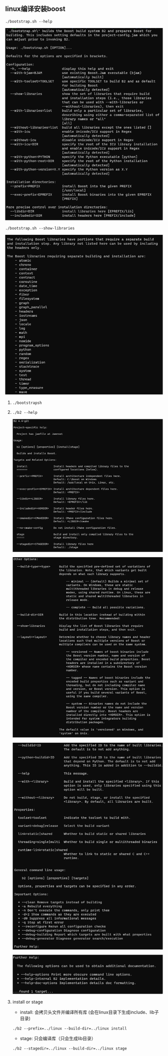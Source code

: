 ## linux编译安装boost

```
./bootstrap.sh --help
```

![image-20210606170217002](image/image-20210606170217002.png)

```
./bootstrap.sh --show-libraries
```

![image-20220506154316743](image/image-20220506154316743.png)



1. ```
   ./bootstrapsh
   ```

2. ``` 
   ./b2 --help
   ```

   ![image-20210609230132294](image/image-20210609230132294.png)

   ![image-20210609230215737](image/image-20210609230215737.png)

   ![image-20210609230257136](image/image-20210609230257136.png)

   ![image-20210609230318655](image/image-20210609230318655.png)

3. install or stage

   + install: 会拷贝头文件并编译所有库 (会在linux目录下生成include、lib子目录)

   ```
   ./b2 --prefix=../linux --build-dir=../linux install
   ```

   + stage: 只会编译库（只会生成lib目录）

   ```
   ./b2 --stagedir=../linux --build-dir=../linux stage
   ```

   


